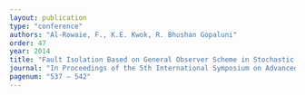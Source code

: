 ```yaml
---
layout: publication
type: "conference"
authors: "Al-Rowaie, F., K.E. Kwok, R. Bhushan Gopaluni"
order: 47
year: 2014
title: "Fault Isolation Based on General Observer Scheme in Stochastic Nonlinear State-Space Models Using Particle Filters"
journal: "In Proceedings of the 5th International Symposium on Advanced Control of Industrial Processes, Hiroshima, Japan"
pagenum: "537 – 542"
---
```

